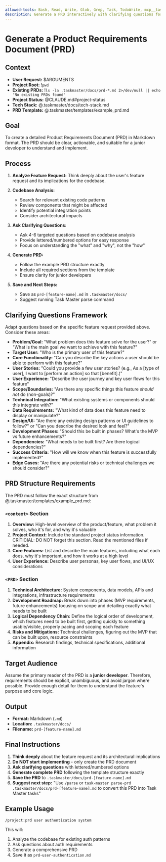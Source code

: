 ```yaml
---
allowed-tools: Bash, Read, Write, Glob, Grep, Task, TodoWrite, mcp__taskmaster-ai__parse_prd
description: Generate a PRD interactively with clarifying questions for complex features
---
```


# Generate a Product Requirements Document (PRD)

## Context

- **User Request:** $ARGUMENTS
- **Project Root:** !`pwd`
- **Existing PRDs:** !`ls -la .taskmaster/docs/prd-*.md 2>/dev/null || echo "No existing PRDs found"`
- **Project Status:** @CLAUDE.md#project-status
- **Tech Stack:** @.taskmaster/docs/tech-stack.md
- **PRD Template:** @.taskmaster/templates/example_prd.md

## Goal

To create a detailed Product Requirements Document (PRD) in Markdown format. The PRD should be clear, actionable, and suitable for a junior developer to understand and implement.

## Process

1. **Analyze Feature Request:** Think deeply about the user's feature request and its implications for the codebase.

2. **Codebase Analysis:** 
   - Search for relevant existing code patterns
   - Review components that might be affected
   - Identify potential integration points
   - Consider architectural impacts

3. **Ask Clarifying Questions:** 
   - Ask 4-6 targeted questions based on codebase analysis
   - Provide lettered/numbered options for easy response
   - Focus on understanding the "what" and "why", not the "how"

4. **Generate PRD:** 
   - Follow the example PRD structure exactly
   - Include all required sections from the template
   - Ensure clarity for junior developers

5. **Save and Next Steps:**
   - Save as `prd-[feature-name].md` in `.taskmaster/docs/`
   - Suggest running Task Master parse command

## Clarifying Questions Framework

Adapt questions based on the specific feature request provided above. Consider these areas:

- **Problem/Goal:** "What problem does this feature solve for the user?" or "What is the main goal we want to achieve with this feature?"
- **Target User:** "Who is the primary user of this feature?"
- **Core Functionality:** "Can you describe the key actions a user should be able to perform with this feature?"
- **User Stories:** "Could you provide a few user stories? (e.g., As a [type of user], I want to [perform an action] so that [benefit].)"
- **User Experience:** "Describe the user journey and key user flows for this feature"
- **Scope/Boundaries:** "Are there any specific things this feature _should not_ do (non-goals)?"
- **Technical Integration:** "What existing systems or components should this integrate with?"
- **Data Requirements:** "What kind of data does this feature need to display or manipulate?"
- **Design/UI:** "Are there any existing design patterns or UI guidelines to follow?" or "Can you describe the desired look and feel?"
- **Development Phases:** "Should this be built in phases? What's the MVP vs future enhancements?"
- **Dependencies:** "What needs to be built first? Are there logical dependencies?"
- **Success Criteria:** "How will we know when this feature is successfully implemented?"
- **Edge Cases:** "Are there any potential risks or technical challenges we should consider?"

## PRD Structure Requirements

The PRD must follow the exact structure from @.taskmaster/templates/example_prd.md:

### `<context>` Section

1. **Overview:** High-level overview of the product/feature, what problem it solves, who it's for, and why it's valuable
2. **Project Context:** Include the standard project status information. CRITICIAL: DO NOT forget this section. Read the mentioned files if needed.
3. **Core Features:** List and describe the main features, including what each does, why it's important, and how it works at a high level
4. **User Experience:** Describe user personas, key user flows, and UI/UX considerations

### `<PRD>` Section

1. **Technical Architecture:** System components, data models, APIs and integrations, infrastructure requirements
2. **Development Roadmap:** Break down into phases (MVP requirements, future enhancements) focusing on scope and detailing exactly what needs to be built
3. **Logical Dependency Chain:** Define the logical order of development, which features need to be built first, getting quickly to something usable/visible, properly pacing and scoping each feature
4. **Risks and Mitigations:** Technical challenges, figuring out the MVP that can be built upon, resource constraints
5. **Appendix:** Research findings, technical specifications, additional information

## Target Audience

Assume the primary reader of the PRD is a **junior developer**. Therefore, requirements should be explicit, unambiguous, and avoid jargon where possible. Provide enough detail for them to understand the feature's purpose and core logic.

## Output

- **Format:** Markdown (`.md`)
- **Location:** `.taskmaster/docs/`
- **Filename:** `prd-[feature-name].md`

## Final Instructions

1. **Think deeply** about the feature request and its architectural implications
2. **Do NOT start implementing** - only create the PRD document
3. **Ask clarifying questions** with lettered/numbered options
4. **Generate complete PRD** following the template structure exactly
5. **Save the PRD** to `.taskmaster/docs/prd-[feature-name].md`
6. **Suggest next step:** "Use `/parse` or `task-master parse-prd .taskmaster/docs/prd-[feature-name].md` to convert this PRD into Task Master tasks"

## Example Usage

```
/project:prd user authentication system
```

This will:
1. Analyze the codebase for existing auth patterns
2. Ask questions about auth requirements
3. Generate a comprehensive PRD
4. Save it as `prd-user-authentication.md`
